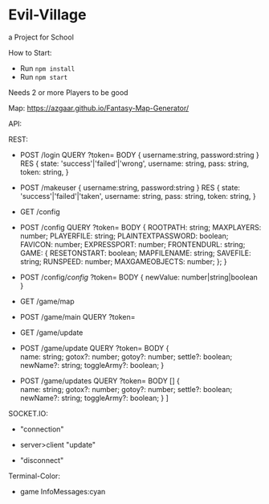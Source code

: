 # Evil-Village

a Project for School

How to Start:

- Run `npm install`
- Run `npm start`

Needs 2 or more Players to be good

Map: <https://azgaar.github.io/Fantasy-Map-Generator/>

API:

REST:

- POST /login QUERY ?token= BODY { username:string, password:string }
  RES {
  state: 'success'|'failed'|'wrong',
  username: string,
  pass: string,
  token: string,
  }

- POST /makeuser { username:string, password:string }
  RES {
  state: 'success'|'failed'|'taken',
  username: string,
  pass: string,
  token: string,
  }

- GET /config

- POST /config QUERY ?token= BODY {
  ROOTPATH: string;
  MAXPLAYERS: number;
  PLAYERFILE: string;
  PLAINTEXTPASSWORD: boolean;
  FAVICON: number;
  EXPRESSPORT: number;
  FRONTENDURL: string;
  GAME: {
  RESETONSTART: boolean;
  MAPFILENAME: string;
  SAVEFILE: string;
  RUNSPEED: number;
  MAXGAMEOBJECTS: number;
  };
  }

- POST /config/$config$ ?token= BODY {
  newValue: number|string|boolean
  }

- GET /game/map

- POST /game/main QUERY ?token=

- GET /game/update

- POST /game/update QUERY ?token= BODY {  
  name: string;
  gotox?: number;
  gotoy?: number;
  settle?: boolean;
  newName?: string;
  toggleArmy?: boolean;
  }

- POST /game/updates QUERY ?token= BODY []
  {  
   name: string;
  gotox?: number;
  gotoy?: number;
  settle?: boolean;
  newName?: string;
  toggleArmy?: boolean;
  }
  ]

SOCKET.IO:

- "connection"

- server>client "update"

- "disconnect"

Terminal-Color:

- game InfoMessages:cyan

